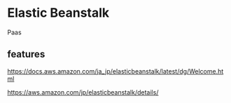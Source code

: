 # Elastic Beanstalk

Paas

## features

https://docs.aws.amazon.com/ja_jp/elasticbeanstalk/latest/dg/Welcome.html

https://aws.amazon.com/jp/elasticbeanstalk/details/

